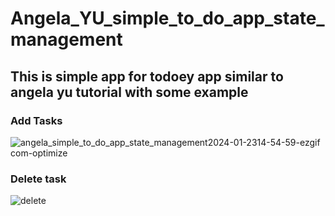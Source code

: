 # Angela_YU_simple_to_do_app_state_management

## This is simple app for todoey app similar to angela yu tutorial with some example


### Add Tasks
![angela_simple_to_do_app_state_management2024-01-2314-54-59-ezgif com-optimize](https://github.com/GaneshTamang/AngelaYUStateManagementExample_TodoeyApp/assets/91676483/805a04ea-fcc0-454b-a813-a37716560ca1)
### Delete task

![delete](https://github.com/GaneshTamang/AngelaYUStateManagementExample_TodoeyApp/assets/91676483/c3f54813-87bc-45f0-9956-683c75b00979)
